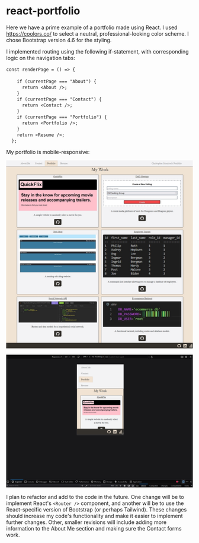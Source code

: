 # react-portfolio

Here we have a prime example of a portfolio made using React. I used https://coolors.co/ to select a neutral, professional-looking color scheme. I chose Bootstrap version 4.6 for the styling. 

I implemented routing using the following if-statement, with corresponding logic on the navigation tabs: 
```
const renderPage = () => {

    if (currentPage === "About") {
      return <About />;
    }
    if (currentPage === "Contact") {
      return <Contact />;
    }
    if (currentPage === "Portfolio") {
      return <Portfolio />;
    }
    return <Resume />;
  };

```
My portfolio is mobile-responsive:

![Alt text](src/assets/Portfolio-Desktop.jpg)

![Alt text](src/assets/Portfolio-Mobile-3.jpg)

I plan to refactor and add to the code in the future. One change will be to implement React's ```<Router />``` component, and another will be to use the React-specific version of Bootstrap (or perhaps Tailwind). These changes should increase my code's functionality and make it easier to implement further changes. Other, smaller revisions will include adding more information to the About Me section and making sure the Contact forms work.